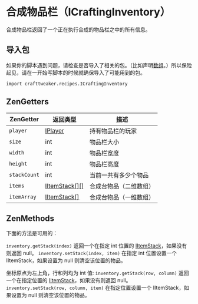 # 合成物品栏（ICraftingInventory）

合成物品栏返回了一个正在执行合成的物品栏之中的所有信息。

## 导入包

如果你的脚本遇到问题，请检查是否导入了相关的包。（比如声明[数组](/AdvancedFunctions/Arrays_and_Loops)。）所以保险起见，请在一开始写脚本的时候就确保导入了可能用到的包。

`import crafttweaker.recipes.ICraftingInventory`

## ZenGetters

| ZenGetter    | 返回类型                                    | 描述                   |
| ------------ | ------------------------------------------- | ---------------------- |
| `player`     | [IPlayer](/Vanilla/Players/IPlayer)         | 持有物品栏的玩家       |
| `size`       | int                                         | 物品栏大小             |
| `width`      | int                                         | 物品栏宽度             |
| `height`     | int                                         | 物品栏高度             |
| `stackCount` | int                                         | 当前一共有多少个物品   |
| `items`      | [IItemStack[][]](/Vanilla/Items/IItemStack) | 合成台物品（二维数组） |
| `itemArray`  | [IItemStack[]](/Vanilla/Items/IItemStack)   | 合成台物品（一维数组） |

## ZenMethods

下面的方法是可用的：

`inventory.getStack(index)` 返回一个在指定 int 位置的 [IItemStack](/Vanilla/Items/IItemStack)，如果没有则返回 null。
`inventory.setStack(index, item)` 在指定 int 位置设置一个 IItemStack，如果设置为 null 则清空该位置的物品。

坐标原点为左上角，行和列均为 int 值:
`inventory.getStack(row, column)` 返回一个在指定位置的 [IItemStack](/Vanilla/Items/IItemStack)，如果没有则返回 null。
`inventory.setStack(row, column, item)` 在指定位置设置一个 IItemStack，如果设置为 null 则清空该位置的物品。
